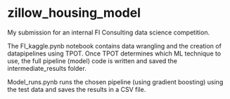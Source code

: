 # zillow_housing_model
My submission for an internal FI Consulting data science competition.

The FI_kaggle.pynb notebook contains data wrangling and the creation of datapipelines using TPOT. Once TPOT determines
which ML technique to use, the full pipeline (model) code is written and saved the intermediate_results folder. 

Model_runs.pynb runs the chosen pipeline (using gradient boosting) using the test data and saves the results in a CSV file. 

